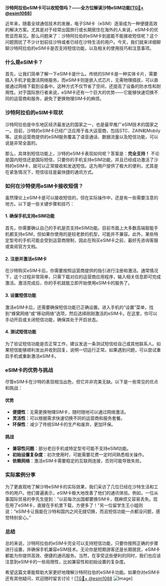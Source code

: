 **沙特阿拉伯eSIM卡可以收短信吗？——全方位解读沙特eSIM功能[[TG💪+ @esim1088](https://t.me/s/esim1088)]**

近年来，随着全球通信技术的发展，电子SIM卡（eSIM）逐渐成为一种便捷高效的解决方案。尤其是对于经常出国旅行或长期居住在海外的人来说，eSIM卡的优势显而易见。那么问题来了：沙特阿拉伯的eSIM卡到底能不能接收短信呢？这个问题困扰了不少计划前往沙特或者已经在沙特生活的用户。今天，我们就来详细聊聊沙特阿拉伯的eSIM卡是否支持短信功能，以及相关的使用技巧和注意事项。

### 什么是eSIM卡？

首先，让我们简单了解一下eSIM卡是什么。传统的SIM卡是一种实体卡片，需要插入手机才能激活网络服务。而eSIM卡则是嵌入式芯片，无需物理插拔，可以直接通过网络下载到设备中。这种方式不仅节省了空间，还提高了设备的防水性和耐用性。对于国际旅行者来说，eSIM卡还有一个巨大的优势——它能够快速切换不同的运营商和服务，避免了更换物理SIM卡的麻烦。

### 沙特阿拉伯的eSIM卡现状

沙特阿拉伯是中东地区经济最发达的国家之一，也是最早推广eSIM技术的国家之一。目前，沙特的eSIM卡已经广泛应用于各大运营商，包括STC、ZAIN和Mobily等。这些运营商提供的eSIM服务覆盖了语音通话、数据流量以及短信功能，可以说是非常全面的。

那么，具体到短信功能上，沙特的eSIM卡表现如何呢？答案是：**完全支持！** 不论是国内短信还是国际短信，只要你的手机支持eSIM功能，并且已经成功激活了沙特的eSIM卡，就可以正常接收和发送短信。这为用户提供了极大的便利，尤其是在紧急情况下，短信往往是最快捷的通讯方式。

### 如何在沙特使用eSIM卡接收短信？

虽然理论上eSIM卡是可以接收短信的，但在实际操作中，还是有一些需要注意的地方。以下是一些关键步骤和技巧：

#### 1. 确保手机支持eSIM功能

首先，你需要确认自己的手机是否支持eSIM功能。目前市面上大多数高端智能手机都支持eSIM，但如果你使用的是较老款的机型，可能并不兼容。此外，某些特定型号的手机可能会受到运营商限制，因此在购买eSIM卡之前，最好先咨询客服或查阅官方文档。

#### 2. 注册并激活eSIM卡

在沙特购买eSIM卡后，你需要按照运营商提供的指引进行注册和激活。通常情况下，这个过程非常简单，只需下载对应的运营商应用程序，输入相关信息即可完成激活。激活完成后，你的手机就能立即开始使用eSIM卡的服务了。

#### 3. 设置短信功能

激活eSIM卡后，还需要确保短信功能已正确设置。进入手机的“设置”菜单，找到“蜂窝网络”或“移动网络”选项，然后选择刚刚激活的eSIM卡。在这里，你可以手动开启或关闭短信功能，确保其处于开启状态。

#### 4. 测试短信功能

为了验证短信功能是否正常工作，建议发送一条测试短信给自己或其他联系人。如果短信能够顺利发出并收到回复，说明一切运行正常。如果遇到问题，可以尝试重启手机或重新激活eSIM卡。

### eSIM卡的优势与挑战

尽管eSIM卡在沙特的表现相当出色，但它并非完美无缺。以下是一些常见的优点和挑战：

#### 优势

- **便捷性**：无需更换物理SIM卡，随时随地可以通过网络激活。
- **灵活性**：可以根据需求快速切换不同的运营商和服务套餐。
- **环保性**：减少了传统SIM卡的生产和废弃，更加环保。

#### 挑战

- **兼容性问题**：部分老旧手机或特定型号可能不支持eSIM功能。
- **初始设置复杂度**：初次使用时，可能需要花费一定时间熟悉相关操作。
- **依赖网络**：激活eSIM卡需要稳定的互联网连接，否则可能导致失败。

### 实际案例分享

为了更直观地了解沙特eSIM卡的实际效果，我们采访了几位已经在沙特生活和工作的用户。他们普遍表示，eSIM卡极大地改善了他们的通讯体验。例如，一位从事国际贸易的李先生提到：“以前每次出国都要换SIM卡，既麻烦又容易丢失。现在用了eSIM卡，直接在手机里下载，方便多了！”另一位留学生王小姐则说：“eSIM卡让我能在沙特和国内之间无缝切换，而且短信功能一点都没问题，感觉特别安心。”

### 总结

总的来说，沙特阿拉伯的eSIM卡完全可以支持短信功能，只要你按照正确的步骤进行设置，并确保手机兼容eSIM技术。无论你是短期游客还是长期居民，eSIM卡都能为你提供高效、便捷的通讯服务。当然，在享受这些便利的同时，我们也应该注意到eSIM卡的一些局限性，比如兼容性和初始设置的复杂度。

希望这篇文章能帮助大家更好地理解沙特阿拉伯的eSIM卡功能。如果你对eSIM卡还有其他疑问，欢迎随时留言讨论！[[TG💪+ @esim1088](https://t.me/s/esim1088) ![Image](https://i.postimg.cc/4NQfJmqS/Snipaste-2025-05-13-00-14-12.png)]